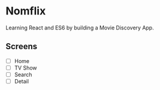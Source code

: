# Nomflix

Learning React and ES6 by building a Movie Discovery App.

## Screens

- [ ] Home
- [ ] TV Show
- [ ] Search
- [ ] Detail
